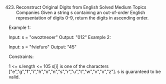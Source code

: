 423. Reconstruct Original Digits from English
     Solved
     Medium
     Topics
     Companies
     Given a string s containing an out-of-order English representation of digits 0-9, return the digits in ascending order.

Example 1:

Input: s = "owoztneoer"
Output: "012"
Example 2:

Input: s = "fviefuro"
Output: "45"

Constraints:

1 <= s.length <= 105
s[i] is one of the characters ["e","g","f","i","h","o","n","s","r","u","t","w","v","x","z"].
s is guaranteed to be valid.
